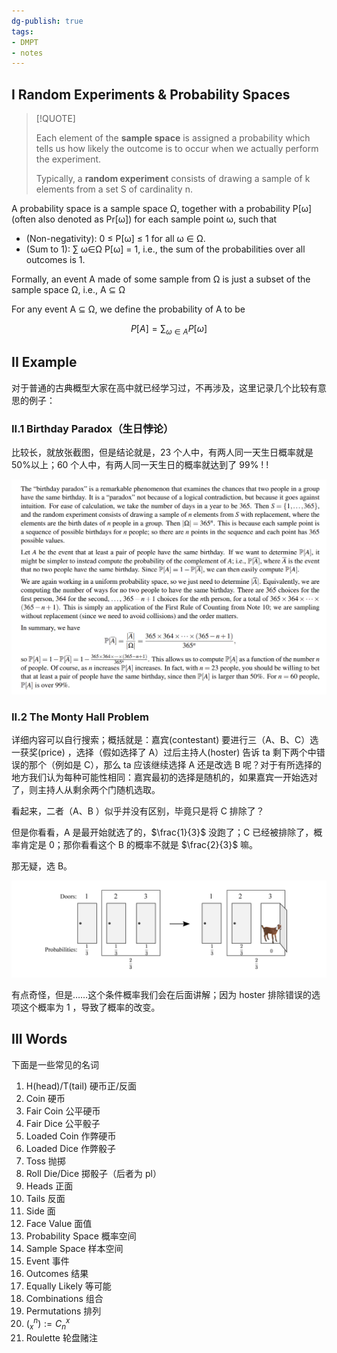 ```yaml
---
dg-publish: true
tags:
- DMPT
- notes
---
```


## I Random Experiments & Probability Spaces

> [!QUOTE]
> 
> Each element of the **sample space** is assigned a probability which tells us how likely the outcome is to occur when we actually perform the experiment.
> 
> Typically, a **random experiment** consists of drawing a sample of k elements from a set S of cardinality n.

A probability space is a sample space Ω, together with a probability P[ω] (often also denoted as Pr[ω]) for each sample point ω, such that

-  (Non-negativity): 0 ≤ P[ω] ≤ 1 for all ω ∈ Ω. 
-  (Sum to 1): ∑ ω∈Ω P[ω] = 1, i.e., the sum of the probabilities over all outcomes is 1.

Formally, an event A made of some sample from Ω is just a subset of the sample space Ω, i.e., A ⊆ Ω

For any event A ⊆ Ω, we define the probability of A to be

$$
P[A]=\sum_{\omega \in A}P[\omega]
$$

## II Example

对于普通的古典概型大家在高中就已经学习过，不再涉及，这里记录几个比较有意思的例子：

### II.1 Birthday Paradox（生日悖论）

比较长，就放张截图，但是结论就是，23 个人中，有两人同一天生日概率就是 50%以上；60 个人中，有两人同一天生日的概率就达到了 99% ! !

![|500](attachments/13-Discrete-Probability.png)

### II.2 The Monty Hall Problem

详细内容可以自行搜索；概括就是：嘉宾(contestant) 要进行三（A、B、C）选一获奖(price) ，选择（假如选择了 A）过后主持人(hoster) 告诉 ta 剩下两个中错误的那个（例如是 C），那么 ta 应该继续选择 A 还是改选 B 呢？对于有所选择的地方我们认为每种可能性相同：嘉宾最初的选择是随机的，如果嘉宾一开始选对了，则主持人从剩余两个门随机选取。

看起来，二者（A、B ）似乎并没有区别，毕竟只是将 C 排除了？

但是你看看，A 是最开始就选了的，$\frac{1}{3}$ 没跑了；C 已经被排除了，概率肯定是 0；那你看看这个 B 的概率不就是 $\frac{2}{3}$ 嘛。

那无疑，选 B。

![|500](attachments/13-Discrete-Probability-1.png)

有点奇怪，但是……这个条件概率我们会在后面讲解；因为 hoster 排除错误的选项这个概率为 1 ，导致了概率的改变。

## III Words

下面是一些常见的名词

1. H(head)/T(tail)  硬币正/反面
2. Coin 硬币
3. Fair Coin 公平硬币
4. Fair Dice 公平骰子
5. Loaded Coin 作弊硬币
6. Loaded Dice 作弊骰子
7. Toss 抛掷
9. Roll Die/Dice 掷骰子（后者为 pl）
10. Heads 正面
11. Tails 反面
12. Side 面
13. Face Value 面值
14. Probability Space 概率空间
15. Sample Space 样本空间
16. Event 事件
17. Outcomes 结果
18. Equally Likely 等可能
19. Combinations 组合
20. Permutations 排列
21. $(^{n}_{x}) := C^{x}_{n}$
22. Roulette 轮盘赌注

